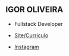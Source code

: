 ## IGOR OLIVEIRA
- Fullstack Developer


- [Site/Curriculo](https://igor-xv.github.io/)
- [Instagram](https://www.instagram.com/igor.os_/)